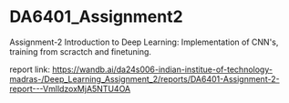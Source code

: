 # DA6401_Assignment2
Assignment-2 Introduction to Deep Learning: Implementation of CNN's, training from scractch and finetuning.

report link: https://wandb.ai/da24s006-indian-institue-of-technology-madras-/Deep_Learning_Assignment_2/reports/DA6401-Assignment-2-report---VmlldzoxMjA5NTU4OA